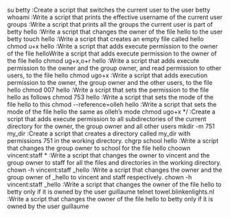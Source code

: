 su betty :Create a script that switches the current user to the user betty
whoami :Write a script that prints the effective username of the current user
groups :Write a script that prints all the groups the current user is part of
betty hello :Write a script that changes the owner of the file hello to the user betty
touch hello :Write a script that creates an empty file called hello
chmod u+x hello :Write a script that adds execute permission to the owner of the file helloWrite a script that adds execute permission to the owner of the file hello
chmod ug+x,o+r hello :Write a script that adds execute permission to the owner and the group owner, and read permission to other users, to the file hello
chmod ugo+x :Write a script that adds execution permission to the owner, the group owner and the other users, to the file hello
chmod 007 hello :Write a script that sets the permission to the file hello as follows
chmod 753 hello :Write a script that sets the mode of the file hello to this
chmod --reference=olleh hello :Write a script that sets the mode of the file hello the same as olleh’s mode
chmod ugo+x */ :Create a script that adds execute permission to all subdirectories of the current directory for the owner, the group owner and all other users
mkdir -m 751 my_dir :Create a script that creates a directory called my_dir with permissions 751 in the working directory.
chgrp school hello :Write a script that changes the group owner to school for the file hello
choown vincent:staff * :Write a script that changes the owner to vincent and the group owner to staff for all the files and directories in the working directory.
chown -h vincent:staff _hello :Write a script that changes the owner and the group owner of _hello to vincent and staff respectively.
chown -h vincent:staff _hello :Write a script that changes the owner of the file hello to betty only if it is owned by the user guillaume
telnet towel.blinkenlights.nl :Write a script that changes the owner of the file hello to betty only if it is owned by the user guillaume

